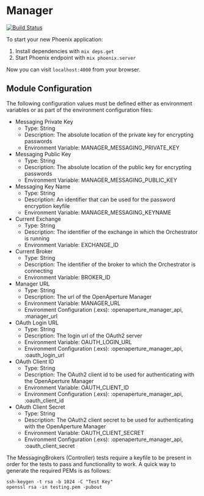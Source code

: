 # Manager

[![Build Status](https://semaphoreci.com/api/v1/projects/57ae4ce0-e5f1-4a08-ab29-715b56d03480/398198/badge.svg)](https://semaphoreci.com/perceptive/manager)
 
To start your new Phoenix application:

1. Install dependencies with `mix deps.get`
2. Start Phoenix endpoint with `mix phoenix.server`

Now you can visit `localhost:4000` from your browser.

## Module Configuration

The following configuration values must be defined either as environment variables or as part of the environment configuration files:

* Messaging Private Key
	* Type:  String
	* Description:  The absolute location of the private key for encrypting passwords
  * Environment Variable:  MANAGER_MESSAGING_PRIVATE_KEY
* Messaging Public Key
	* Type:  String
	* Description:  The absolute location of the public key for encrypting passwords
  * Environment Variable:  MANAGER_MESSAGING_PUBLIC_KEY
* Messaging Key Name
	* Type:  String
	* Description:  An identifier that can be used for the password encryption keyfile
  * Environment Variable:  MANAGER_MESSAGING_KEYNAME
* Current Exchange
	* Type:  String
	* Description:  The identifier of the exchange in which the Orchestrator is running
  * Environment Variable:  EXCHANGE_ID
* Current Broker
	* Type:  String
	* Description:  The identifier of the broker to which the Orchestrator is connecting
  * Environment Variable:  BROKER_ID
* Manager URL
  * Type: String
  * Description: The url of the OpenAperture Manager
  * Environment Variable:  MANAGER_URL
  * Environment Configuration (.exs): :openaperture_manager_api, :manager_url
* OAuth Login URL
  * Type: String
  * Description: The login url of the OAuth2 server
  * Environment Variable:  OAUTH_LOGIN_URL
  * Environment Configuration (.exs): :openaperture_manager_api, :oauth_login_url
* OAuth Client ID
  * Type: String
  * Description: The OAuth2 client id to be used for authenticating with the OpenAperture Manager
  * Environment Variable:  OAUTH_CLIENT_ID
  * Environment Configuration (.exs): :openaperture_manager_api, :oauth_client_id
* OAuth Client Secret
  * Type: String
  * Description: The OAuth2 client secret to be used for authenticating with the OpenAperture Manager
  * Environment Variable:  OAUTH_CLIENT_SECRET
  * Environment Configuration (.exs): :openaperture_manager_api, :oauth_client_secret

The MessagingBrokers (Controller) tests require a keyfile to be present in order for the tests to pass and functionality to work.  A quick way to generate the required PEMs is as follows:

```
ssh-keygen -t rsa -b 1024 -C "Test Key"
openssl rsa -in testing.pem -pubout
```
